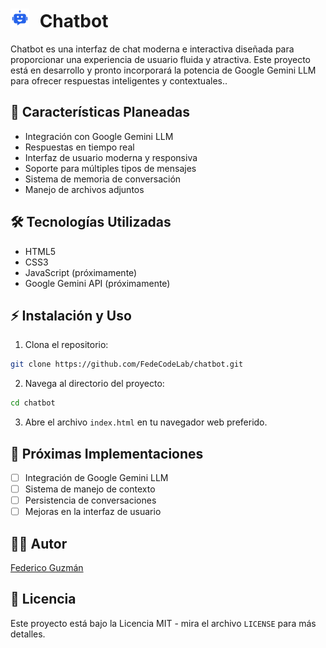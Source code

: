 ﻿# <img src="chatbotFill.svg" width="30" style="margin-right: 10px" /> Chatbot

Chatbot es una interfaz de chat moderna e interactiva diseñada para proporcionar una experiencia de usuario fluida y atractiva. Este proyecto está en desarrollo y pronto incorporará la potencia de Google Gemini LLM para ofrecer respuestas inteligentes y contextuales..

## 🚀 Características Planeadas

- Integración con Google Gemini LLM
- Respuestas en tiempo real
- Interfaz de usuario moderna y responsiva
- Soporte para múltiples tipos de mensajes
- Sistema de memoria de conversación
- Manejo de archivos adjuntos

## 🛠️ Tecnologías Utilizadas

- HTML5
- CSS3
- JavaScript (próximamente)
- Google Gemini API (próximamente)

## ⚡ Instalación y Uso

1. Clona el repositorio:

```bash
git clone https://github.com/FedeCodeLab/chatbot.git
```

2. Navega al directorio del proyecto:

```bash
cd chatbot
```

3. Abre el archivo `index.html` en tu navegador web preferido.

## 🔮 Próximas Implementaciones

- [ ] Integración de Google Gemini LLM
- [ ] Sistema de manejo de contexto
- [ ] Persistencia de conversaciones
- [ ] Mejoras en la interfaz de usuario

## 👨‍💻 Autor

[Federico Guzmán](https://github.com/FedeCodeLab)

## 📄 Licencia

Este proyecto está bajo la Licencia MIT - mira el archivo `LICENSE` para más detalles.


